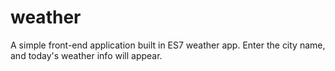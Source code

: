 # weather
A simple front-end application built in ES7 weather app.
Enter the city name, and today's weather info will appear.
